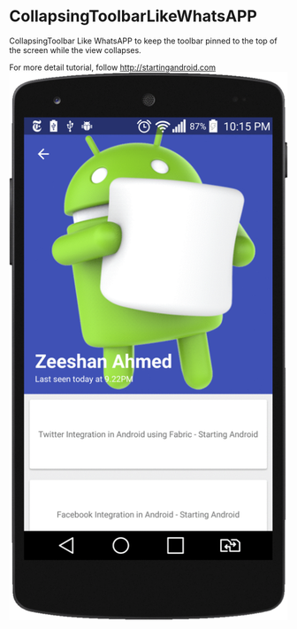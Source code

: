 # CollapsingToolbarLikeWhatsAPP
CollapsingToolbar Like WhatsAPP to keep the toolbar pinned to the top of the screen while the view collapses.

For more detail tutorial, follow http://startingandroid.com 
![Starting Android](collapsing_toolbar.gif "Collapsing Toolbar Like Whats App")
